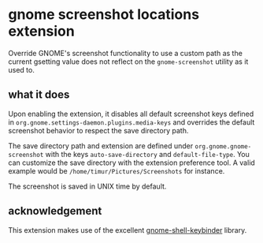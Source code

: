 # gnome screenshot locations extension
Override GNOME's screenshot functionality to use a custom path as the current gsetting value
does not reflect on the `gnome-screenshot` utility as it used to.

## what it does
Upon enabling the extension, it disables all default screenshot keys defined in
`org.gnome.settings-daemon.plugins.media-keys` and overrides the default screenshot
behavior to respect the save directory path.

The save directory path and extension are defined under `org.gnome.gnome-screenshot`
with the keys `auto-save-directory` and `default-file-type`. You can customize the
save directory with the extension preference tool. A valid example would be
`/home/timur/Pictures/Screenshots` for instance.

The screenshot is saved in UNIX time by default.

## acknowledgement
This extension makes use of the excellent [gnome-shell-keybinder](https://github.com/rliang/gnome-shell-keybinder) library.
